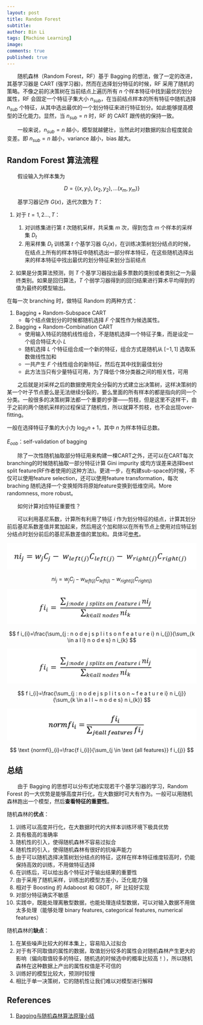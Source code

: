 ```yaml
---
layout: post
title: Random Forest
subtitle:
author: Bin Li
tags: [Machine Learning]
image: 
comments: true
published: true
---
```


　　随机森林（Random Forest，RF）基于 Bagging 的想法，做了一定的改进，其基学习器是 CART (强学习器)，然而在选择划分特征的时候，RF 采用了随机的策略。不像之前的决策树在当前结点上遍历所有 $n$ 个样本特征中找到最优的划分属性，RF 会固定一个特征子集大小 $n_{sub}$，在当前结点样本的所有特征中随机选择 $n_{sub}$ 个特征，从其中选出最优的一个划分特征来进行特征划分。如此能够提高模型的泛化能力。显然，当 $n_{sub}=n$ 时，RF 的 CART 跟传统的保持一致。

　　一般来说，$n_{sub}=n$ 越小，模型就越健壮，当然此时对数据的拟合程度就会变差。即 $n_{sub}=n$ 越小，variance 越小，bias 越大。

## Random Forest 算法流程
　　假设输入为样本集为

$$
D = \left\{ \left( x , y _ { 1 } \right) , \left( x _ { 2 } , y _ { 2 } \right) , \ldots \left( x _ { m } , y _ { m } \right) \right\}
$$

　　基学习器记作 $G(x)$，迭代次数为 $T$：

1. 对于 $t = 1,2 \ldots , T$：

    1. 对训练集进行第 $t$ 次随机采样，共采集 $m$ 次，得到包含 $m$ 个样本的采样集 $D_t$
    2. 用采样集 $D_t$ 训练第 $t$ 个基学习器 $G_t(x)$，在训练决策树划分结点的时候，在结点上所有的样本特征中随机选出一部分样本特征，在这些随机选择出来的样本特征中找出最优的划分特征来划分当前结点

2. 如果是分类算法预测，则 $T$ 个基学习器投出最多票数的类别或者类别之一为最终类别。如果是回归算法，$T$ 个弱学习器得到的回归结果进行算术平均得到的值为最终的模型输出。

在每一次 branching 时，做特征 Random 的两种方式：
1. Bagging + Random-Subspace CART
    * 每个结点做划分的时候都随机选择 $F$ 个属性作为候选属性。
2. Bagging + Random-Combination CART
    * 使用输入特征的随机线性组合，不是随机选择一个特征子集，而是设定一个组合特征大小 $L$
    * 随机选择 $L$ 个特征组合成一个新的特征，组合方式是随机从 $[-1, 1]$ 选取系数做线性加和
    * 一共产生 $F$ 个线性组合的新特征，然后在其中找到最佳划分
    * 此方法当只有少量特征可用，为了降低个体分类器之间的相关性，可用

　　之后就是对采样之后的数据使用完全分裂的方式建立出决策树，这样决策树的某一个叶子节点要么是无法继续分裂的，要么里面的所有样本的都是指向的同一个分类。一般很多的决策树算法都一个重要的步骤——剪枝，但是这里不这样干，由于之前的两个随机采样的过程保证了随机性，所以就算不剪枝，也不会出现over-fitting。

一般在选择特征子集的大小为 $\log_2n+1$，其中 $n$ 为样本特征总数。

$E_{oob}$：self-validation of bagging

　　除了一次性随机抽取部分特征用来构建一棵CART之外，还可以在CART每次branching的时候随机抽取一部分特征计算 Gini impurity 或均方误差来选择best split feature(RF作者使用的这种方法)。更进一步，在构建sub-space的时候，不仅可以使用feature selection，还可以使用feature transformation，每次 braching 随机选择一个变换矩阵将原始feature变换到低维空间。More randomness, more robust。

　　如何计算对应特征重要性？

　　可以利用基尼系数，计算所有利用了特征 $i$ 作为划分特征的结点，计算其划分前后基尼系数差值并累加起来，然后用这个加和除以在所有节点上使用对应特征划分结点时划分前后的基尼系数差值的累加和。具体可[参考](https://medium.com/@srnghn/the-mathematics-of-decision-trees-random-forest-and-feature-importance-in-scikit-learn-and-spark-f2861df67e3)。

![](/img/media/15651699443508.jpg)

$$
n i_{j}=w_{j} C_{j}-w_{l e f t(j)} C_{l e f t(j)}-w_{r i g h t(j)} C_{r i g h t(j)}
$$


![](/img/media/15651699533571.jpg)

$$
f i_{i}=\frac{\sum_{j : n o d e j s p l i t s o n f e a t u r e i} n i_{j}}{\sum_{k \in a l l} n o d e s} n i_{k}
$$


![](/img/media/15651699588815.jpg)

$$
f i_{i}=\frac{\sum_{j : n o d e j s p l i t s o n ~ f e a t u r e i} n i_{j}}{\sum_{k \in a l l ~ n o d e s} n i_{k}}
$$

![](/img/media/15651699661631.jpg)

$$
\text {normfi}_{i}=\frac{f i_{i}}{\sum_{j \in \text {all features}} f i_{j}}
$$

## 总结
　　由于 Bagging 的思想可以分布式地实现若干个基学习器的学习，Random Forest 的一大优势是能够高度并行化，在大数据时可大有作为。一般可以用随机森林跑出一个模型，然后**查看特征的重要性**。

随机森林的**优点**：
1. 训练可以高度并行化，在大数据时代的大样本训练环境下极具优势
2. 具有极高的准确率
3. 随机性的引入，使得随机森林不容易过拟合
4. 随机性的引入，使得随机森林有很好的抗噪声能力
5. 由于可以随机选择决策树划分结点的特征，这样在样本特征维度较高时，仍能保持高效的训练，不用做特征选择
6. 在训练后，可以给出各个特征对于输出结果的重要性
7. 由于采用了随机采样，训练出的模型方差小，泛化能力强
8. 相对于 Boosting 的 Adaboost 和 GBDT，RF 比较好实现
9. 对部分特征确实不敏感
10. 实践中，既能处理离散型数据，也能处理连续型数据，可以对输入数据不用做太多处理（能够处理 binary features, categorical features, numerical features）

随机森林的**缺点**：
1. 在某些噪声比较大的样本集上，容易陷入过拟合
2. 对于有不同取值的属性的数据，取值划分较多的属性会对随机森林产生更大的影响（偏向取值较多的特征，随机选的时候选中的概率比较高！），所以随机森林在这种数据上产出的属性权值是不可信的
3. 训练好的模型比较大，预测时较慢
4. 相比于单一决策树，它的随机性让我们难以对模型进行解释

## References
1. [Bagging与随机森林算法原理小结](https://www.cnblogs.com/pinard/p/6156009.html)
